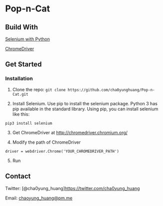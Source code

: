 # Pop-n-Cat


## Build With

[Selenium with Python](https://selenium-python.readthedocs.io/)

[ChromeDriver](http://chromedriver.chromium.org/)


## Get Started
### Installation
1. Clone the repo: `git clone https://github.com/cha0yunghuang/Pop-n-Cat.git`

2. Install Selenium. Use pip to install the selenium package. Python 3 has pip available in the standard library. Using pip, you can install selenium like this:
  ```
  pip3 install selenium
  ```
  
3. Get ChromeDriver at http://chromedriver.chromium.org/

4. Modify the path of ChromeDriver

  ```
  driver = webdriver.Chrome('YOUR_CHROMEDRIVER_PATH')
  ```
5. Run

## Contact
Twitter: [@cha0yung_huang]https://twitter.com/cha0yung_huang

Email: chaoyung_huang@pm.me
